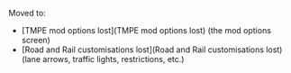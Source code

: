 Moved to:

* [TMPE mod options lost](TMPE mod options lost) (the mod options screen)
* [Road and Rail customisations lost](Road and Rail customisations lost) (lane arrows, traffic lights, restrictions, etc.)